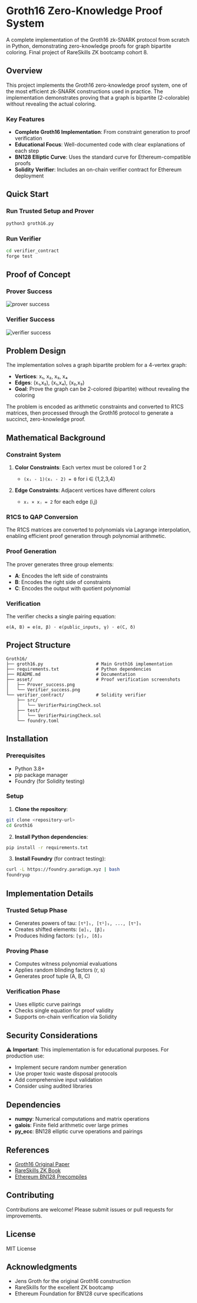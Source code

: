 # Groth16 Zero-Knowledge Proof System

A complete implementation of the Groth16 zk-SNARK protocol from scratch in Python, demonstrating zero-knowledge proofs for graph bipartite coloring. Final project of RareSkills ZK bootcamp cohort 8.

## Overview

This project implements the Groth16 zero-knowledge proof system, one of the most efficient zk-SNARK constructions used in practice. The implementation demonstrates proving that a graph is bipartite (2-colorable) without revealing the actual coloring.

### Key Features

- **Complete Groth16 Implementation**: From constraint generation to proof verification
- **Educational Focus**: Well-documented code with clear explanations of each step
- **BN128 Elliptic Curve**: Uses the standard curve for Ethereum-compatible proofs
- **Solidity Verifier**: Includes an on-chain verifier contract for Ethereum deployment

## Quick Start

### Run Trusted Setup and Prover

```bash
python3 groth16.py
```

### Run Verifier

```bash
cd verifier_contract
forge test
```

## Proof of Concept

### Prover Success
![prover success](./asset/Prover_success.png)

### Verifier Success
![verifier success](./asset/Verifier_success.png)

## Problem Design

The implementation solves a graph bipartite problem for a 4-vertex graph:
- **Vertices**: x₁, x₂, x₃, x₄
- **Edges**: (x₁,x₂), (x₁,x₄), (x₂,x₃)
- **Goal**: Prove the graph can be 2-colored (bipartite) without revealing the coloring

The problem is encoded as arithmetic constraints and converted to R1CS matrices, then processed through the Groth16 protocol to generate a succinct, zero-knowledge proof.

## Mathematical Background

### Constraint System

1. **Color Constraints**: Each vertex must be colored 1 or 2
   - `(xᵢ - 1)(xᵢ - 2) = 0` for i ∈ {1,2,3,4}

2. **Edge Constraints**: Adjacent vertices have different colors
   - `xᵢ × xⱼ = 2` for each edge (i,j)

### R1CS to QAP Conversion

The R1CS matrices are converted to polynomials via Lagrange interpolation, enabling efficient proof generation through polynomial arithmetic.

### Proof Generation

The prover generates three group elements:
- **A**: Encodes the left side of constraints
- **B**: Encodes the right side of constraints
- **C**: Encodes the output with quotient polynomial

### Verification

The verifier checks a single pairing equation:
```
e(A, B) = e(α, β) · e(public_inputs, γ) · e(C, δ)
```

## Project Structure

```
Groth16/
├── groth16.py                    # Main Groth16 implementation
├── requirements.txt              # Python dependencies
├── README.md                     # Documentation
├── asset/                        # Proof verification screenshots
│   ├── Prover_success.png
│   └── Verifier_success.png
└── verifier_contract/            # Solidity verifier
    ├── src/
    │   └── VerifierPairingCheck.sol
    ├── test/
    │   └── VerifierPairingCheck.sol
    └── foundry.toml
```

## Installation

### Prerequisites

- Python 3.8+
- pip package manager
- Foundry (for Solidity testing)

### Setup

1. **Clone the repository**:
```bash
git clone <repository-url>
cd Groth16
```

2. **Install Python dependencies**:
```bash
pip install -r requirements.txt
```

3. **Install Foundry** (for contract testing):
```bash
curl -L https://foundry.paradigm.xyz | bash
foundryup
```

## Implementation Details

### Trusted Setup Phase
- Generates powers of tau: `[τ⁰]₁, [τ¹]₁, ..., [τⁿ]₁`
- Creates shifted elements: `[α]₁, [β]₂`
- Produces hiding factors: `[γ]₂, [δ]₂`

### Proving Phase
- Computes witness polynomial evaluations
- Applies random blinding factors (r, s)
- Generates proof tuple (A, B, C)

### Verification Phase
- Uses elliptic curve pairings
- Checks single equation for proof validity
- Supports on-chain verification via Solidity

## Security Considerations

⚠️ **Important**: This implementation is for educational purposes. For production use:
- Implement secure random number generation
- Use proper toxic waste disposal protocols
- Add comprehensive input validation
- Consider using audited libraries

## Dependencies

- **numpy**: Numerical computations and matrix operations
- **galois**: Finite field arithmetic over large primes
- **py_ecc**: BN128 elliptic curve operations and pairings

## References

- [Groth16 Original Paper](https://eprint.iacr.org/2016/260.pdf)
- [RareSkills ZK Book](https://www.rareskills.io/post/groth16)
- [Ethereum BN128 Precompiles](https://github.com/ethereum/EIPs/blob/master/EIPS/eip-197.md)

## Contributing

Contributions are welcome! Please submit issues or pull requests for improvements.

## License

MIT License

## Acknowledgments

- Jens Groth for the original Groth16 construction
- RareSkills for the excellent ZK bootcamp
- Ethereum Foundation for BN128 curve specifications